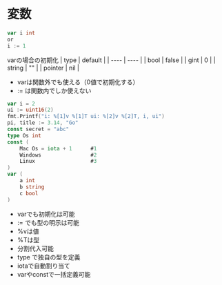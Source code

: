 # 変数

```go
var i int
or
i := 1
```

varの場合の初期化
| type    | default |
| ----    | ----    |
| bool    | false   |
| gint    | 0       |
| string  | ""      |
| pointer | nil     |
- varは関数外でも使える（0値で初期化する）
- := は関数内でしか使えない

```go
var i = 2
ui := uint16(2)
fmt.Printf("i: %[1]v %[1]T ui: %[2]v %[2]T, i, ui")
pi, title := 3.14, "Go"
const secret = "abc"
type Os int
const (
    Mac Os = iota + 1      #1
    Windows                #2
    Linux                  #3 
)
var (
    a int
    b string
    c bool
)
```
- varでも初期化は可能
- := でも型の明示は可能
- %vは値
- %Tは型
- 分割代入可能
- type で独自の型を定義
- iotaで自動割り当て
- varやconstで一括定義可能
